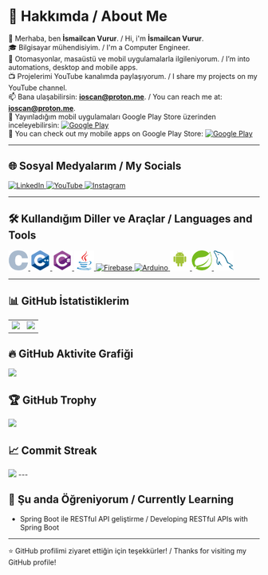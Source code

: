 # 💫 Hakkımda / About Me
👋 Merhaba, ben **İsmailcan Vurur**. / Hi, i'm **İsmailcan Vurur**. <br>
🎓 Bilgisayar mühendisiyim. / I'm a Computer Engineer. <br>
👀 Otomasyonlar, masaüstü ve mobil uygulamalarla ilgileniyorum. / I’m into automations, desktop and mobile apps. <br>
📺 Projelerimi YouTube kanalımda paylaşıyorum. / I share my projects on my YouTube channel. <br>
📫 Bana ulaşabilirsin: **ioscan@proton.me**. / You can reach me at: **ioscan@proton.me**. <br>
📱 Yayınladığım mobil uygulamaları Google Play Store üzerinden inceleyebilirsin: [![Google Play](https://img.shields.io/badge/Google%20Play-Apps-34A853?logo=google-play&logoColor=white)](https://play.google.com/store/apps/dev?id=8306783047321528683) <br>
📱 You can check out my mobile apps on Google Play Store: [![Google Play](https://img.shields.io/badge/Google%20Play-Apps-34A853?logo=google-play&logoColor=white)](https://play.google.com/store/apps/dev?id=8306783047321528683)

---

## 🌐 Sosyal Medyalarım / My Socials
<p align="left">
  <a href="https://linkedin.com/in/ioscan" target="blank">
    <img src="https://raw.githubusercontent.com/rahuldkjain/github-profile-readme-generator/master/src/images/icons/Social/linked-in-alt.svg" alt="LinkedIn" height="30" width="40" />
  </a>
  <a href="https://www.youtube.com/@ioscannn" target="blank">
    <img src="https://raw.githubusercontent.com/rahuldkjain/github-profile-readme-generator/master/src/images/icons/Social/youtube.svg" alt="YouTube" height="30" width="40" />
  </a>
  <a href="https://instagram.com/_ioscan_" target="blank">
    <img src="https://raw.githubusercontent.com/rahuldkjain/github-profile-readme-generator/master/src/images/icons/Social/instagram.svg" alt="Instagram" height="30" width="40" />
  </a>
</p>

---

## 🛠️ Kullandığım Diller ve Araçlar / Languages and Tools

<p align="left">
  <a href="https://www.w3schools.com/cpp/" target="_blank" rel="noreferrer"> 
    <img src="https://raw.githubusercontent.com/devicons/devicon/master/icons/c/c-original.svg" alt="C" width="40" height="40"/> 
  </a>
  <a href="https://www.w3schools.com/cs/" target="_blank" rel="noreferrer"> 
    <img src="https://raw.githubusercontent.com/devicons/devicon/master/icons/cplusplus/cplusplus-original.svg" alt="C++" width="40" height="40"/> 
  </a>
  <a href="https://learn.microsoft.com/en-us/dotnet/csharp/" target="_blank" rel="noreferrer"> 
    <img src="https://raw.githubusercontent.com/devicons/devicon/master/icons/csharp/csharp-original.svg" alt="C#" width="40" height="40"/> 
  </a>
  <a href="https://www.java.com" target="_blank" rel="noreferrer"> 
    <img src="https://raw.githubusercontent.com/devicons/devicon/master/icons/java/java-original.svg" alt="Java" width="40" height="40"/> 
  </a>
  <a href="https://firebase.google.com/" target="_blank" rel="noreferrer"> 
    <img src="https://www.vectorlogo.zone/logos/firebase/firebase-icon.svg" alt="Firebase" width="40" height="40"/> 
  </a>
  <a href="https://www.arduino.cc/" target="_blank" rel="noreferrer"> 
    <img src="https://cdn.worldvectorlogo.com/logos/arduino-1.svg" alt="Arduino" width="40" height="40"/> 
  </a>
  <a href="https://developer.android.com" target="_blank" rel="noreferrer"> 
    <img src="https://raw.githubusercontent.com/devicons/devicon/master/icons/android/android-original-wordmark.svg" alt="Android" width="40" height="40"/> 
  </a>
  <a href="https://spring.io/projects/spring-boot" target="_blank" rel="noreferrer"> 
    <img src="https://raw.githubusercontent.com/devicons/devicon/master/icons/spring/spring-original.svg" alt="Spring Boot" width="40" height="40"/> 
  </a>
  <a href="https://www.mysql.com/" target="_blank" rel="noreferrer"> 
    <img src="https://raw.githubusercontent.com/devicons/devicon/master/icons/mysql/mysql-original.svg" alt="MySQL" width="40" height="40"/> 
  </a>
</p>

---

<h2>📊 GitHub İstatistiklerim</h2>

<table>
  <tr>
    <td>
      <img src="https://github-readme-stats.vercel.app/api?username=ioscann&show_icons=true&theme=radical" />
    </td>
    <td>
      <img src="https://github-readme-stats.vercel.app/api/top-langs/?username=ioscann&layout=compact&theme=radical" />
    </td>
  </tr>
</table>

<h2>🔥 GitHub Aktivite Grafiği</h2>

<img src="https://github-readme-activity-graph.vercel.app/graph?username=ioscann&theme=radical" />

<h2>🏆 GitHub Trophy</h2>

<img src="https://github-profile-trophy.vercel.app/?username=ioscann&theme=radical" />

<h2>📈 Commit Streak</h2>

<img src="https://streak-stats.demolab.com?user=ioscann&theme=radical" />
---

## 🧠 Şu anda Öğreniyorum / Currently Learning
- Spring Boot ile RESTful API geliştirme  / Developing RESTful APIs with Spring Boot

---

⭐️ GitHub profilimi ziyaret ettiğin için teşekkürler! / Thanks for visiting my GitHub profile!
